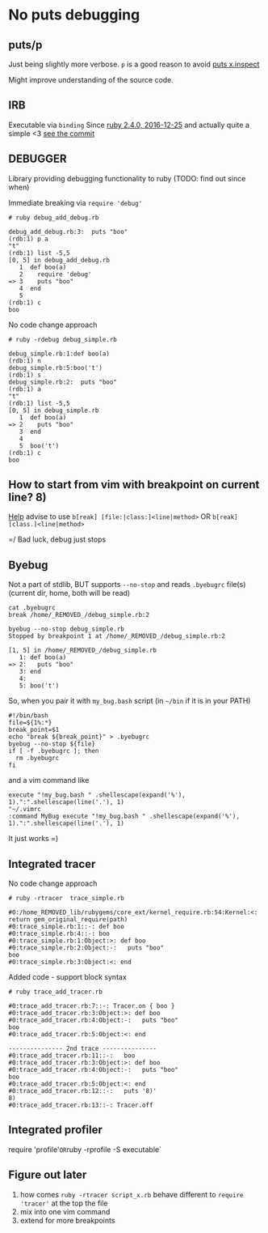 No puts debugging
=================

puts/p
------
Just being slightly more verbose. `p` is a good reason to avoid 
[puts x.inspect](https://ruby-doc.org/core-2.4.0/Kernel.html#method-i-p)

Might improve understanding of the source code.


IRB
---
Executable via `binding`
Since [ruby 2.4.0, 2016-12-25](https://www.ruby-lang.org/en/news/2016/12/25/ruby-2-4-0-released/) and
actually quite a simple <3
[see the commit](https://github.com/ruby/ruby/commit/493e48897421d176a8faf0f0820323d79ecdf94a)


DEBUGGER
--------
Library providing debugging functionality to ruby (TODO: find out since when)

Immediate breaking via `require 'debug'`
```
# ruby debug_add_debug.rb

debug_add_debug.rb:3:  puts "boo"
(rdb:1) p a
"t"
(rdb:1) list -5,5
[0, 5] in debug_add_debug.rb
   1  def boo(a)
   2    require 'debug'
=> 3    puts "boo"
   4  end
   5
(rdb:1) c
boo
```


No code change approach
```
# ruby -rdebug debug_simple.rb

debug_simple.rb:1:def boo(a)
(rdb:1) n
debug_simple.rb:5:boo('t')
(rdb:1) s
debug_simple.rb:2:  puts "boo"
(rdb:1) a
"t"
(rdb:1) list -5,5
[0, 5] in debug_simple.rb
   1  def boo(a)
=> 2    puts "boo"
   3  end
   4
   5  boo('t')
(rdb:1) c
boo
```

How to start from vim with breakpoint on current line? 8)
---------------------------------------------------------
[Help](https://ruby-doc.org/stdlib-2.4.0/libdoc/debug/rdoc/DEBUGGER__.html#class-DEBUGGER__-label-Getting+help)
advise to use `b[reak] [file:|class:]<line|method>` OR `b[reak] [class.]<line|method>`

=/ Bad luck, debug just stops

Byebug
------
Not a part of stdlib, BUT supports `--no-stop` and reads `.byebugrc` file(s) (current dir, home, both will be read)
```
cat .byebugrc
break /home/_REMOVED_/debug_simple.rb:2

byebug --no-stop debug_simple.rb
Stopped by breakpoint 1 at /home/_REMOVED_/debug_simple.rb:2

[1, 5] in /home/_REMOVED_/debug_simple.rb
   1: def boo(a)
=> 2:   puts "boo"
   3: end
   4:
   5: boo('t')
```

So, when you pair it with `my_bug.bash` script (in `~/bin` if it is in your PATH)
```
#!/bin/bash
file=${1%:*}
break_point=$1
echo "break ${break_point}" > .byebugrc
byebug --no-stop ${file}
if [ -f .byebugrc ]; then
  rm .byebugrc
fi
```

and a vim command like
```
execute "!my_bug.bash " .shellescape(expand('%'), 1).":".shellescape(line('.'), 1)
"~/.vimrc
:command MyBug execute "!my_bug.bash " .shellescape(expand('%'), 1).":".shellescape(line('.'), 1)
```

It just works =)

Integrated tracer
-----------------
No code change approach
```
# ruby -rtracer  trace_simple.rb

#0:/home_REMOVED_lib/rubygems/core_ext/kernel_require.rb:54:Kernel:<:       return gem_original_require(path)
#0:trace_simple.rb:1::-: def boo
#0:trace_simple.rb:4::-: boo
#0:trace_simple.rb:1:Object:>: def boo
#0:trace_simple.rb:2:Object:-:   puts "boo"
boo
#0:trace_simple.rb:3:Object:<: end
```

Added code - support block syntax
```
# ruby trace_add_tracer.rb

#0:trace_add_tracer.rb:7::-: Tracer.on { boo }
#0:trace_add_tracer.rb:3:Object:>: def boo
#0:trace_add_tracer.rb:4:Object:-:   puts "boo"
boo
#0:trace_add_tracer.rb:5:Object:<: end

--------------- 2nd trace ---------------
#0:trace_add_tracer.rb:11::-:   boo
#0:trace_add_tracer.rb:3:Object:>: def boo
#0:trace_add_tracer.rb:4:Object:-:   puts "boo"
boo
#0:trace_add_tracer.rb:5:Object:<: end
#0:trace_add_tracer.rb:12::-:   puts '8)'
8)
#0:trace_add_tracer.rb:13::-: Tracer.off
```

Integrated profiler
-------------------
require 'profile'` OR `ruby -rprofile -S executable`


Figure out later
----------------
1. how comes `ruby -rtracer script_x.rb` behave different to `require 'tracer'` at the top the file
2. mix into one vim command
3. extend for more breakpoints
